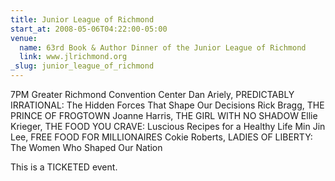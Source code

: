 ```yaml
---
title: Junior League of Richmond
start_at: 2008-05-06T04:22:00-05:00
venue:
  name: 63rd Book & Author Dinner of the Junior League of Richmond
  link: www.jlrichmond.org
_slug: junior_league_of_richmond
---
```


7PM Greater Richmond Convention Center
Dan Ariely, PREDICTABLY IRRATIONAL: The Hidden Forces That Shape Our Decisions
Rick Bragg, THE PRINCE OF FROGTOWN
Joanne Harris, THE GIRL WITH NO SHADOW
Ellie Krieger, THE FOOD YOU CRAVE: Luscious Recipes for a Healthy Life
Min Jin Lee, FREE FOOD FOR MILLIONAIRES
Cokie Roberts, LADIES OF LIBERTY: The Women Who Shaped Our Nation

This is a TICKETED event.
